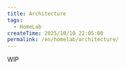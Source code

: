 ```yaml
---
title: Architecture
tags:
  - HomeLab
createTime: 2025/10/10 22:05:00
permalink: /en/homelab/architecture/
---
```


WIP
